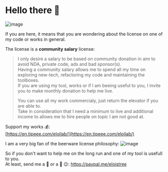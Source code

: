 # Hello there 👋
![image](https://user-images.githubusercontent.com/20149493/120363687-b80fd000-c30c-11eb-8b1f-848e74e308ec.png)

If you are here, it means that you are wondering about the license on one of my code or works in general.

The license is a **community salary** license:  

> I only desire a salary to be based on community donation in aim to avoid NDA, private code, ads and bad sponsor(s).     
> Having a community salary allows me to spend all my time on exploring new-tech, refactoring my code and maintaining the toolboxes.  
> If you are using my tool, works or if I am beeing useful to you, I invite you to make monthly donation to help me live.  
>        
> You can use all my work commercialy, just return the elevator if you are able to.     
> Take in consideration that I need a minimum to live and additional income to allows me to hire people on topic I am not good at. 

Support my works 💰:   
[https://en.tipeee.com/eloilab/](https://en.tipeee.com/eloilab/)   
  
I am a very big fan of the beerware license philosophy: 
![image](https://user-images.githubusercontent.com/20149493/201918551-04c3b696-2abb-4dc2-9ed3-8f03a92663ae.png)

So if you don't want to help me on the long run and one of my tool is usefull to you.  
At least, send me a 🍺 or a 🍕 😉: https://paypal.me/eloistree  

